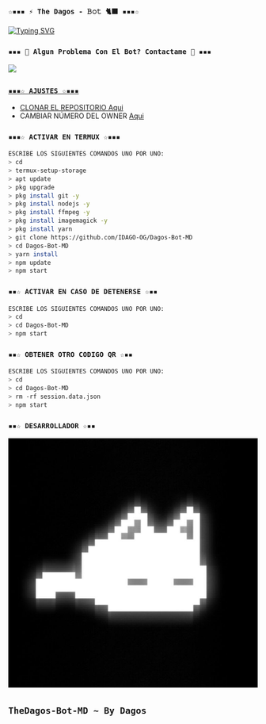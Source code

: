 ### `☆▪︎▪︎▪︎ ⚡️ The Dagos - 𝙱𝚘𝚝 🐈‍⬛ ▪︎▪︎▪︎☆`

<a href="https://github.com/IDAGO-OG/Dagos-Bot-MD"><img src="https://readme-typing-svg.herokuapp.com?font=Fira+Code&size=25&letterSpacing=-1xp;&pause=1000&color=F76B1C&center=FALSO&vCenter=FALSO&multiline=true&repeat=verdadero&random=FALSO&height=70&lines=BIENVENIDO+A+DAGO'S+BOT+%F0%9F%90%88%E2%80%8D%E2%AC%9B;GRACIAS+POR+VISITARME+%E2%99%A1" alt="Typing SVG" /></a>

### `▪︎▪︎▪︎ 🦦 Algun Problema Con El Bot? Contactame 🦦 ▪︎▪︎▪︎`
<a href="http://wa.me/584121275155" target="blank"><img src="https://img.shields.io/badge/IDAGO_CREADOR-25D366?style=for-the-badge&logo=whatsapp&logoColor=black" />


### `▪︎▪︎▪︎☆ AJUSTES ☆▪︎▪︎▪︎`
- CLONAR EL REPOSITORIO [Aqui](https://github.com/IDAGO-OG/Dagos-Bot-MD/fork)
- CAMBIAR NÚMERO DEL OWNER [Aqui](https://github.com/IDAGO-OG/Dagos-Bot-MD/blob/master/config.js)


### `▪︎▪︎▪︎☆ ACTIVAR EN TERMUX ☆▪︎▪︎▪︎`
```bash
ESCRIBE LOS SIGUIENTES COMANDOS UNO POR UNO:
> cd
> termux-setup-storage
> apt update 
> pkg upgrade 
> pkg install git -y
> pkg install nodejs -y
> pkg install ffmpeg -y
> pkg install imagemagick -y
> pkg install yarn
> git clone https://github.com/IDAGO-OG/Dagos-Bot-MD
> cd Dagos-Bot-MD
> yarn install 
> npm update
> npm start
```

### `▪︎▪︎☆ ACTIVAR EN CASO DE DETENERSE ☆▪︎▪︎`
```bash
ESCRIBE LOS SIGUIENTES COMANDOS UNO POR UNO:
> cd 
> cd Dagos-Bot-MD
> npm start
```

### `▪︎▪︎☆ OBTENER OTRO CODIGO QR ☆▪︎▪︎`
```bash
ESCRIBE LOS SIGUIENTES COMANDOS UNO POR UNO:
> cd 
> cd Dagos-Bot-MD
> rm -rf session.data.json
> npm start
```
### `▪︎▪︎☆ DESARROLLADOR ☆▪︎▪︎`
<a href="httpshttps://github.com/IDAGO-OG/Dagos-Bot-MD/graphs/contributors">
<img src="https://github.com/IDAGO-OG/Dagos-Bot-MD/blob/master/5406a866d98d11e1f288db49710be550.jpg" /> 
</a>

## `TheDagos-Bot-MD ~ By Dagos`
